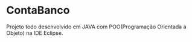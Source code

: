 # ContaBanco
Projeto todo desenvolvido em JAVA com POO(Programação Orientada a Objeto) na IDE Eclipse.
